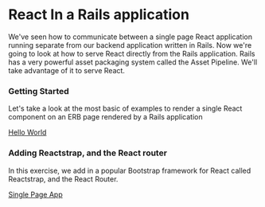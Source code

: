 # React In a Rails application

We've seen how to communicate between a single page React application running separate from our backend application written in Rails.  Now we're going to look at how to serve React directly from the Rails application.  Rails has a very powerful asset packaging system called the Asset Pipeline.  We'll take advantage of it to serve React.

### Getting Started

Let's take a look at the most basic of examples to render a single React component on an ERB page rendered by a Rails application

[Hello World](./02_Hello_World.md)

### Adding Reactstrap, and the React router

In this exercise, we add in a popular Bootstrap framework for React called Reactstrap, and the React Router.

[Single Page App](./03_single_page_app.md)
